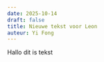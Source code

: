 ```yaml
---
date: 2025-10-14
draft: false
title: Nieuwe tekst voor Leon
auteur: Yi Fong
---
```

Hallo dit is tekst